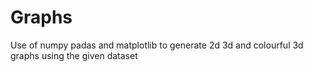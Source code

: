 # Graphs
Use of numpy padas and matplotlib to generate 2d 3d and colourful 3d graphs using the given dataset
